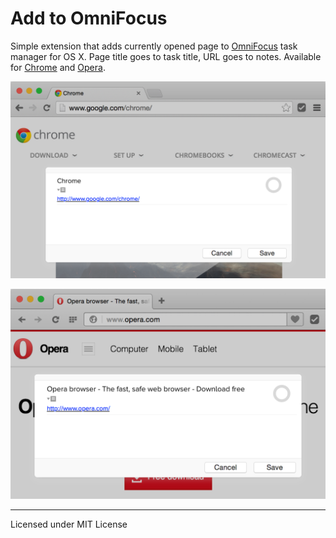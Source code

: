 # Add to OmniFocus

Simple extension that adds currently opened page to [OmniFocus](http://www.omnigroup.com/omnifocus/) task manager for OS X. Page title goes to task title, URL goes to notes. Available for [Chrome](https://chrome.google.com/webstore/detail/add-to-omnifocus/bfbgliglkhckblibeiojndpncmahbmpo) and [Opera](https://addons.opera.com/en/extensions/details/add-to-omnifocus/).

![Add to OmniFocus in Chrome](pictures/chrome.png)

![Add to OmniFocus in Opera](pictures/opera.png)

---
Licensed under MIT License
